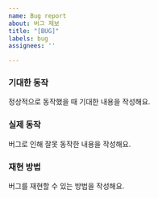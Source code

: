 ```yaml
---
name: Bug report
about: 버그 제보
title: "[BUG]"
labels: bug
assignees: ''

---
```


### 기대한 동작

정상적으로 동작했을 때 기대한 내용을 작성해요.


### 실제 동작

버그로 인해 잘못 동작한 내용을 작성해요.


### 재현 방법

버그를 재현할 수 있는 방법을 작성해요.
